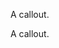 <p class="au-callout" aria-label="Callout description">A callout.</p>

<div class="au-body au-body--dark">
	<p class="au-callout au-callout--dark" aria-label="Callout description">A callout.</p>
</div>
